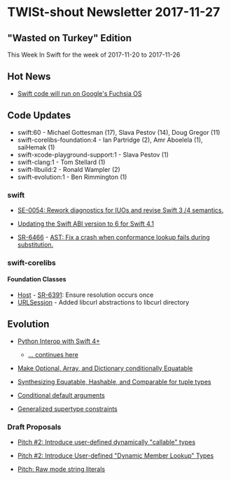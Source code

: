 # TWISt-shout Newsletter 2017-11-27
## "Wasted on Turkey" Edition
This Week In Swift for the week of 2017-11-20 to 2017-11-26

## Hot News
* [Swift code will run on Google's Fuchsia OS](https://www.theverge.com/google/2017/11/20/16681556/apple-swift-language-google-fuchsia-os-open-source)

## Code Updates
* swift:60 - Michael Gottesman (17), Slava Pestov (14), Doug Gregor (11)
* swift-corelibs-foundation:4 - Ian Partridge (2), Amr Aboelela (1), saiHemak (1)
* swift-xcode-playground-support:1 - Slava Pestov (1)
* swift-clang:1 - Tom Stellard (1)
* swift-llbuild:2 - Ronald Wampler (2)
* swift-evolution:1 - Ben Rimmington (1)

### swift
* [SE-0054: Rework diagnostics for IUOs and revise Swift 3 /4 semantics.](https://github.com/apple/swift/commit/a00b0749c4a4100734b893d4d3c5dbf4c5757fe1)

* [Updating the Swift ABI version to 6 for Swift 4.1](https://github.com/apple/swift/commit/9a3d8306650335d059c6221dfefd2f2c2e727d24)

* [SR-6466](https://bugs.swift.org/browse/SR-6466) - [AST: Fix a crash when conformance lookup fails during substitution.](https://github.com/apple/swift/commit/9554e61705a084eb1df64fc2002edf39f2416018)

### swift-corelibs
#### Foundation Classes
* [Host](https://github.com/apple/swift-corelibs-foundation/commits/master/Foundation/Host.swift) - [SR-6391](https://bugs.swift.org/browse/SR-6391): Ensure resolution occurs once
* [URLSession](https://github.com/apple/swift-corelibs-foundation/commits/master/Foundation/URLSession) - Added libcurl abstractions to libcurl directory

## Evolution
* [Python Interop with Swift 4+](https://lists.swift.org/pipermail/swift-evolution/Week-of-Mon-20171113/041463.html)
  * [... continues here](https://lists.swift.org/pipermail/swift-evolution/Week-of-Mon-20171120/041465.html)
  
* [Make Optional, Array, and Dictionary conditionally Equatable](https://lists.swift.org/pipermail/swift-evolution/Week-of-Mon-20171120/041560.html)

* [Synthesizing Equatable, Hashable, and Comparable for tuple types](https://lists.swift.org/pipermail/swift-evolution/Week-of-Mon-20171120/041490.html)

* [Conditional default arguments](https://lists.swift.org/pipermail/swift-evolution/Week-of-Mon-20171120/041614.html)

* [Generalized supertype constraints](https://lists.swift.org/pipermail/swift-evolution/Week-of-Mon-20171120/041613.html)
  
### Draft Proposals
* [Pitch #2: Introduce user-defined dynamically	"callable" types](https://lists.swift.org/pipermail/swift-evolution/Week-of-Mon-20171120/041520.html)

* [Pitch #2: Introduce User-defined "Dynamic Member Lookup" Types](https://lists.swift.org/pipermail/swift-evolution/Week-of-Mon-20171120/041520.html)

* [Pitch: Raw mode string literals](https://lists.swift.org/pipermail/swift-evolution/Week-of-Mon-20171120/041588.html)

